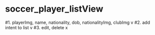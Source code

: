 # soccer_player_listView
#1. playerImg, name, nationality, dob, nationalityImg, clubImg v
#2. add intent to list v
#3. edit, delete x
